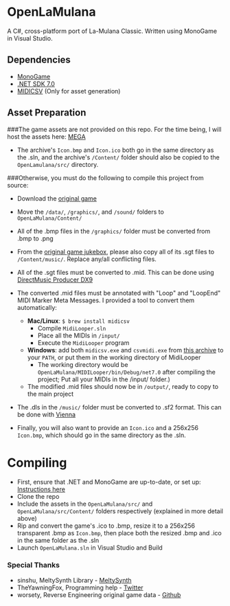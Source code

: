 # OpenLaMulana
A C#, cross-platform port of La-Mulana Classic. Written using MonoGame in Visual Studio.

## Dependencies
- [MonoGame](https://www.monogame.net/)
- [.NET SDK 7.0](https://dotnet.microsoft.com/en-us/download)
- [MIDICSV](https://www.fourmilab.ch/webtools/midicsv/) (Only for asset generation)

## Asset Preparation
###The game assets are not provided on this repo. For the time being, I will host the assets here: [MEGA](https://mega.nz/file/vCox2JQb#fidYAlPIQHK4FbV29zFDfN857zXxMen_VDV_ybkqO3w)
- The archive's ``Icon.bmp`` and ``Icon.ico`` both go in the same directory as the .sln, and the archive's ``/Content/`` folder should also be copied to the ``OpenLamulana/src/`` directory.

###Otherwise, you must do the following to compile this project from source:

- Download the [original game](https://archive.org/details/La-Mulana)
- Move the ``/data/``, ``/graphics/``, and ``/sound/`` folders to ``OpenLaMulana/Content/``
- All of the .bmp files in the ``/graphics/`` folder must be converted from .bmp to .png
- From the [original game jukebox](https://archive.org/details/la-mulana-jukebox), please also copy all of its .sgt files to ``/Content/music/``. Replace any/all conflicting files.
- All of the .sgt files must be converted to .mid. This can be done using [DirectMusic Producer DX9](https://archive.org/details/direct-music-producer-9)
- The converted .mid files must be annotated with "Loop" and "LoopEnd" MIDI Marker Meta Messages. I provided a tool to convert them automatically:
  - **Mac/Linux**: `$ brew install midicsv`
	- Compile ``MidiLooper.sln``
	- Place all the MIDIs in ``/input/``
	- Execute the ``MidiLooper`` program
  - **Windows**: add both ``midicsv.exe`` and ``csvmidi.exe`` from [this archive](https://www.fourmilab.ch/webtools/midicsv/midicsv-1.1.tar.gz) to your ``PATH``, or put them in the working directory of MidiLooper
  	- The working directory would be ``OpenLaMulana/MIDILooper/bin/Debug/net7.0`` after compiling the project; Put all your MIDIs in the /input/ folder.)
  - The modified .mid files should now be in ``/output/``, ready to copy to the main project

- The .dls in the ``/music/`` folder must be converted to .sf2 format. This can be done with [Vienna](http://www.synthfont.com/Downloads.html)
- Finally, you will also want to provide an ``Icon.ico`` and a 256x256 ``Icon.bmp``, which should go in the same directory as the .sln.

# Compiling
- First, ensure that .NET and MonoGame are up-to-date, or set up: [Instructions here](https://docs.monogame.net/articles/getting_started/0_getting_started.html)
- Clone the repo
- Include the assets in the ``OpenLaMulana/src/`` and ``OpenLaMulana/src/Content/`` folders respectively (explained in more detail above)
- Rip and convert the game&apos;s .ico to .bmp, resize it to a 256x256 transparent .bmp as ``Icon.bmp``, then place both the resized .bmp and .ico in the same folder as the .sln
- Launch ``OpenLaMulana.sln`` in Visual Studio and Build

### Special Thanks
- sinshu, MeltySynth Library - [MeltySynth](https://github.com/sinshu/meltysynth)
- TheYawningFox, Programming help - [Twitter](https://twitter.com/theyawningfox)
- worsety, Reverse Engineering original game data - [Github](https://github.com/worsety)

